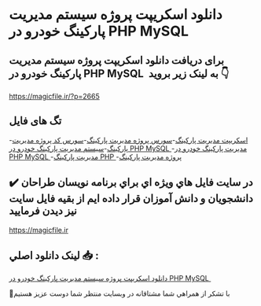 # دانلود اسکریپت پروژه سیستم مدیریت پارکینگ خودرو در PHP MySQL 

## برای دریافت دانلود اسکریپت پروژه سیستم مدیریت پارکینگ خودرو در PHP MySQL  به لینک زیر بروید 👇

https://magicfile.ir/?p=2665

## تگ های فایل

-[اسکریپت مدیریت پارکینگ](https://magicfile.ir/product/%d8%a7%d8%b3%da%a9%d8%b1%db%8c%d9%be-%d9%be%d8%b1%d9%88%da%98%d9%87-%d8%b3%db%8c%d8%b3%d8%aa%d9%85-%d9%85%d8%af%db%8c%d8%b1%db%8c%d8%aa-%d9%be%d8%a7%d8%b1%da%a9%db%8c%d9%86%da%af-%d8%ae%d9%88%d8%af%d8%b1%d9%88-php-mysql/)-[سورس پروژه مدیریت پارکینگ](https://magicfile.ir/product/%d8%a7%d8%b3%da%a9%d8%b1%db%8c%d9%be-%d9%be%d8%b1%d9%88%da%98%d9%87-%d8%b3%db%8c%d8%b3%d8%aa%d9%85-%d9%85%d8%af%db%8c%d8%b1%db%8c%d8%aa-%d9%be%d8%a7%d8%b1%da%a9%db%8c%d9%86%da%af-%d8%ae%d9%88%d8%af%d8%b1%d9%88-php-mysql/)-[سورس کد پروژه مدیریت پارکینگ](https://magicfile.ir/product/%d8%a7%d8%b3%da%a9%d8%b1%db%8c%d9%be-%d9%be%d8%b1%d9%88%da%98%d9%87-%d8%b3%db%8c%d8%b3%d8%aa%d9%85-%d9%85%d8%af%db%8c%d8%b1%db%8c%d8%aa-%d9%be%d8%a7%d8%b1%da%a9%db%8c%d9%86%da%af-%d8%ae%d9%88%d8%af%d8%b1%d9%88-php-mysql/)-[سیستم مدیریت پارکینگ خودرو در PHP MySQL ](https://magicfile.ir/product/%d8%a7%d8%b3%da%a9%d8%b1%db%8c%d9%be-%d9%be%d8%b1%d9%88%da%98%d9%87-%d8%b3%db%8c%d8%b3%d8%aa%d9%85-%d9%85%d8%af%db%8c%d8%b1%db%8c%d8%aa-%d9%be%d8%a7%d8%b1%da%a9%db%8c%d9%86%da%af-%d8%ae%d9%88%d8%af%d8%b1%d9%88-php-mysql/)-[مدیریت پارکینگ خودرو در PHP MySQL ](https://magicfile.ir/product/%d8%a7%d8%b3%da%a9%d8%b1%db%8c%d9%be-%d9%be%d8%b1%d9%88%da%98%d9%87-%d8%b3%db%8c%d8%b3%d8%aa%d9%85-%d9%85%d8%af%db%8c%d8%b1%db%8c%d8%aa-%d9%be%d8%a7%d8%b1%da%a9%db%8c%d9%86%da%af-%d8%ae%d9%88%d8%af%d8%b1%d9%88-php-mysql/)-[مدیریت پارکینگ PHP ](https://magicfile.ir/product/%d8%a7%d8%b3%da%a9%d8%b1%db%8c%d9%be-%d9%be%d8%b1%d9%88%da%98%d9%87-%d8%b3%db%8c%d8%b3%d8%aa%d9%85-%d9%85%d8%af%db%8c%d8%b1%db%8c%d8%aa-%d9%be%d8%a7%d8%b1%da%a9%db%8c%d9%86%da%af-%d8%ae%d9%88%d8%af%d8%b1%d9%88-php-mysql/)-[پروژه مدیریت پارکینگ](https://magicfile.ir/product/%d8%a7%d8%b3%da%a9%d8%b1%db%8c%d9%be-%d9%be%d8%b1%d9%88%da%98%d9%87-%d8%b3%db%8c%d8%b3%d8%aa%d9%85-%d9%85%d8%af%db%8c%d8%b1%db%8c%d8%aa-%d9%be%d8%a7%d8%b1%da%a9%db%8c%d9%86%da%af-%d8%ae%d9%88%d8%af%d8%b1%d9%88-php-mysql/)

## ✔️ در سايت فايل هاي ويژه اي براي برنامه نويسان طراحان دانشجويان و دانش آموزان قرار داده ايم از بقيه فايل سايت نيز ديدن فرماييد

https://magicfile.ir


## لينک دانلود اصلي 📥 :

[دانلود اسکریپت پروژه سیستم مدیریت پارکینگ خودرو در PHP MySQL ](https://magicfile.ir/product/%d8%a7%d8%b3%da%a9%d8%b1%db%8c%d9%be-%d9%be%d8%b1%d9%88%da%98%d9%87-%d8%b3%db%8c%d8%b3%d8%aa%d9%85-%d9%85%d8%af%db%8c%d8%b1%db%8c%d8%aa-%d9%be%d8%a7%d8%b1%da%a9%db%8c%d9%86%da%af-%d8%ae%d9%88%d8%af%d8%b1%d9%88-php-mysql/) 


🙏با تشکر از همراهي شما مشتاقانه در وبسایت منتظر شما دوست عزیز هستیم

